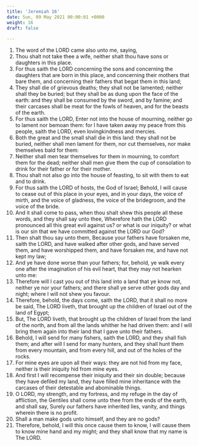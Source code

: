 ```yaml
---
title: 'Jeremiah 16'
date: Sun, 09 May 2021 00:00:01 +0000
weight: 16
draft: false
  
---
```


1. The word of the LORD came also unto me, saying,
2. Thou shalt not take thee a wife, neither shalt thou have sons or daughters in this place.
3. For thus saith the LORD concerning the sons and concerning the daughters that are born in this place, and concerning their mothers that bare them, and concerning their fathers that begat them in this land;
4. They shall die of grievous deaths; they shall not be lamented; neither shall they be buried; but they shall be as dung upon the face of the earth: and they shall be consumed by the sword, and by famine; and their carcases shall be meat for the fowls of heaven, and for the beasts of the earth.
5. For thus saith the LORD, Enter not into the house of mourning, neither go to lament nor bemoan them: for I have taken away my peace from this people, saith the LORD, even lovingkindness and mercies.
6. Both the great and the small shall die in this land: they shall not be buried, neither shall men lament for them, nor cut themselves, nor make themselves bald for them:
7. Neither shall men tear themselves for them in mourning, to comfort them for the dead; neither shall men give them the cup of consolation to drink for their father or for their mother.
8. Thou shalt not also go into the house of feasting, to sit with them to eat and to drink.
9. For thus saith the LORD of hosts, the God of Israel; Behold, I will cause to cease out of this place in your eyes, and in your days, the voice of mirth, and the voice of gladness, the voice of the bridegroom, and the voice of the bride.
10. And it shall come to pass, when thou shalt shew this people all these words, and they shall say unto thee, Wherefore hath the LORD pronounced all this great evil against us? or what is our iniquity? or what is our sin that we have committed against the LORD our God?
11. Then shalt thou say unto them, Because your fathers have forsaken me, saith the LORD, and have walked after other gods, and have served them, and have worshipped them, and have forsaken me, and have not kept my law;
12. And ye have done worse than your fathers; for, behold, ye walk every one after the imagination of his evil heart, that they may not hearken unto me:
13. Therefore will I cast you out of this land into a land that ye know not, neither ye nor your fathers; and there shall ye serve other gods day and night; where I will not shew you favour.
14. Therefore, behold, the days come, saith the LORD, that it shall no more be said, The LORD liveth, that brought up the children of Israel out of the land of Egypt;
15. But, The LORD liveth, that brought up the children of Israel from the land of the north, and from all the lands whither he had driven them: and I will bring them again into their land that I gave unto their fathers.
16. Behold, I will send for many fishers, saith the LORD, and they shall fish them; and after will I send for many hunters, and they shall hunt them from every mountain, and from every hill, and out of the holes of the rocks.
17. For mine eyes are upon all their ways: they are not hid from my face, neither is their iniquity hid from mine eyes.
18. And first I will recompense their iniquity and their sin double; because they have defiled my land, they have filled mine inheritance with the carcases of their detestable and abominable things.
19. O LORD, my strength, and my fortress, and my refuge in the day of affliction, the Gentiles shall come unto thee from the ends of the earth, and shall say, Surely our fathers have inherited lies, vanity, and things wherein there is no profit.
20. Shall a man make gods unto himself, and they are no gods?
21. Therefore, behold, I will this once cause them to know, I will cause them to know mine hand and my might; and they shall know that my name is The LORD.
